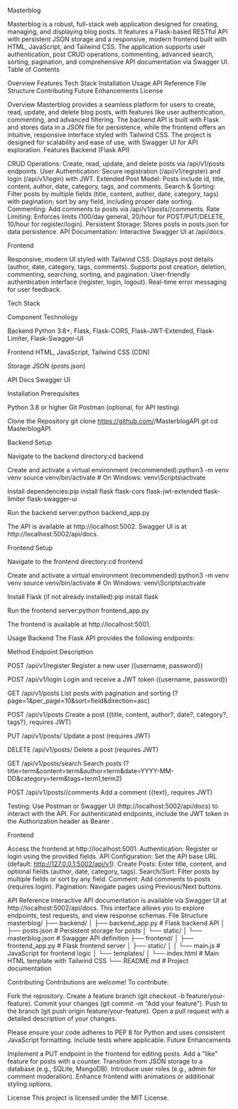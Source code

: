 Masterblog

Masterblog is a robust, full-stack web application designed for creating, managing, and displaying blog posts. It features a Flask-based RESTful API with persistent JSON storage and a responsive, modern frontend built with HTML, JavaScript, and Tailwind CSS. The application supports user authentication, post CRUD operations, commenting, advanced search, sorting, pagination, and comprehensive API documentation via Swagger UI.
Table of Contents

Overview
Features
Tech Stack
Installation
Usage
API Reference
File Structure
Contributing
Future Enhancements
License

Overview
Masterblog provides a seamless platform for users to create, read, update, and delete blog posts, with features like user authentication, commenting, and advanced filtering. The backend API is built with Flask and stores data in a JSON file for persistence, while the frontend offers an intuitive, responsive interface styled with Tailwind CSS. The project is designed for scalability and ease of use, with Swagger UI for API exploration.
Features
Backend (Flask API)

CRUD Operations: Create, read, update, and delete posts via /api/v1/posts endpoints.
User Authentication: Secure registration (/api/v1/register) and login (/api/v1/login) with JWT.
Extended Post Model: Posts include id, title, content, author, date, category, tags, and comments.
Search & Sorting: Filter posts by multiple fields (title, content, author, date, category, tags) with pagination; sort by any field, including proper date sorting.
Commenting: Add comments to posts via /api/v1/posts/<id>/comments.
Rate Limiting: Enforces limits (100/day general, 20/hour for POST/PUT/DELETE, 10/hour for register/login).
Persistent Storage: Stores posts in posts.json for data persistence.
API Documentation: Interactive Swagger UI at /api/docs.

Frontend

Responsive, modern UI styled with Tailwind CSS.
Displays post details (author, date, category, tags, comments).
Supports post creation, deletion, commenting, searching, sorting, and pagination.
User-friendly authentication interface (register, login, logout).
Real-time error messaging for user feedback.

Tech Stack



Component
Technology



Backend
Python 3.8+, Flask, Flask-CORS, Flask-JWT-Extended, Flask-Limiter, Flask-Swagger-UI


Frontend
HTML, JavaScript, Tailwind CSS (CDN)


Storage
JSON (posts.json)


API Docs
Swagger UI


Installation
Prerequisites

Python 3.8 or higher
Git
Postman (optional, for API testing)

Clone the Repository
git clone https://github.com/<Helvanljar>/MasterblogAPI.git
cd MasterblogAPI

Backend Setup

Navigate to the backend directory:cd backend


Create and activate a virtual environment (recommended):python3 -m venv venv
source venv/bin/activate  # On Windows: venv\Scripts\activate


Install dependencies:pip install flask flask-cors flask-jwt-extended flask-limiter flask-swagger-ui


Run the backend server:python backend_app.py

The API is available at http://localhost:5002. Swagger UI is at http://localhost:5002/api/docs.

Frontend Setup

Navigate to the frontend directory:cd frontend


Create and activate a virtual environment (recommended):python3 -m venv venv
source venv/bin/activate  # On Windows: venv\Scripts\activate


Install Flask (if not already installed):pip install flask


Run the frontend server:python frontend_app.py

The frontend is available at http://localhost:5001.

Usage
Backend
The Flask API provides the following endpoints:



Method
Endpoint
Description



POST
/api/v1/register
Register a new user ({username, password})


POST
/api/v1/login
Login and receive a JWT token ({username, password})


GET
/api/v1/posts
List posts with pagination and sorting (?page=1&per_page=10&sort=field&direction=asc)


POST
/api/v1/posts
Create a post ({title, content, author?, date?, category?, tags?}, requires JWT)


PUT
/api/v1/posts/<id>
Update a post (requires JWT)


DELETE
/api/v1/posts/<id>
Delete a post (requires JWT)


GET
/api/v1/posts/search
Search posts (?title=term&content=term&author=term&date=YYYY-MM-DD&category=term&tags=term1,term2)


POST
/api/v1/posts/<id>/comments
Add a comment ({text}, requires JWT)



Testing: Use Postman or Swagger UI (http://localhost:5002/api/docs) to interact with the API. For authenticated endpoints, include the JWT token in the Authorization header as Bearer <token>.

Frontend

Access the frontend at http://localhost:5001.
Authentication: Register or login using the provided fields.
API Configuration: Set the API base URL (default: http://127.0.0.1:5002/api/v1).
Create Posts: Enter title, content, and optional fields (author, date, category, tags).
Search/Sort: Filter posts by multiple fields or sort by any field.
Comment: Add comments to posts (requires login).
Pagination: Navigate pages using Previous/Next buttons.

API Reference
Interactive API documentation is available via Swagger UI at http://localhost:5002/api/docs. This interface allows you to explore endpoints, test requests, and view response schemas.
File Structure
masterblog/
├── backend/
│   ├── backend_app.py       # Flask backend API
│   ├── posts.json          # Persistent storage for posts
│   └── static/
│       └── masterblog.json # Swagger API definition
├── frontend/
│   ├── frontend_app.py     # Flask frontend server
│   ├── static/
│   │   └── main.js         # JavaScript for frontend logic
│   └── templates/
│       └── index.html      # Main HTML template with Tailwind CSS
└── README.md               # Project documentation

Contributing
Contributions are welcome! To contribute:

Fork the repository.
Create a feature branch (git checkout -b feature/your-feature).
Commit your changes (git commit -m "Add your feature").
Push to the branch (git push origin feature/your-feature).
Open a pull request with a detailed description of your changes.

Please ensure your code adheres to PEP 8 for Python and uses consistent JavaScript formatting. Include tests where applicable.
Future Enhancements

Implement a PUT endpoint in the frontend for editing posts.
Add a "like" feature for posts with a counter.
Transition from JSON storage to a database (e.g., SQLite, MongoDB).
Introduce user roles (e.g., admin for comment moderation).
Enhance frontend with animations or additional styling options.

License
This project is licensed under the MIT License.
